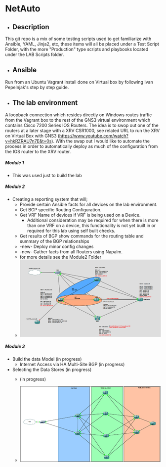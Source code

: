# NetAuto
* ## Description
This git repo is a mix of some testing scripts used to get familiarize with Ansible, YAML, Jinja2, etc, these items will all be placed under a Test Script Folder, with the more "Production" type scripts and playbooks located under the LAB Scripts folder.

* ## Ansible
Run from an Ubuntu Vagrant install done on Virtual box by following Ivan Pepelnjak's step by step guide.

* ## The lab environment
A loopback connection which resides directly on Windows routes traffic from the Vagrant box to the rest of the GNS3 virtual environment which contains Cisco 7200 Series IOS Routers. The idea is to swop out one of the routers at a later stage with a XRV CSR1000, see related URL to run the XRV on Virtual Box with GNS3 (https://www.youtube.com/watch?v=hkRZRAU7n7E&t=0s).
With the swap out I would like to automate the process in order to automatically deploy as much of the configuration from the IOS router to the XRV router.


 ##### **Module 1**
* This was used just to build the lab

 ##### **Module 2**
* Creating a reporting system that will;
   * Provide certain Ansible facts for all devices on the lab environment.   
   * Get BGP specific Routing Configuration.   
   * Get VRF Name of devices if VRF is being used on a Device. 
     * Additional consideration may be required for when there is more than one VRF on a device, this functionality is not yet built in or required for this lab using self built checks.
  * Get results of BGP show commands for the routing table and summary of the BGP relationships  
  * -new- Deploy minor config changes
  * -new- Gather facts from all Routers using Napalm.
  * for more details see the Module2 Folder
  * ![Lab Diagram](https://github.com/bdyzel/NetAuto/blob/master/Lab%20LayoutModule2.png?raw=true "Optional Title")
  
 ##### **Module 3**
* Build the data Model (in progress)
   * Internet Access via HA Multi-Site BGP (in progress)
* Selecting the Data Stores  (in progress)
   * (in progress)
   
  * ![Lab Diagram](https://github.com/bdyzel/NetAuto/blob/master/Lab%20LayoutModule3.png?raw=true "Optional Title")



